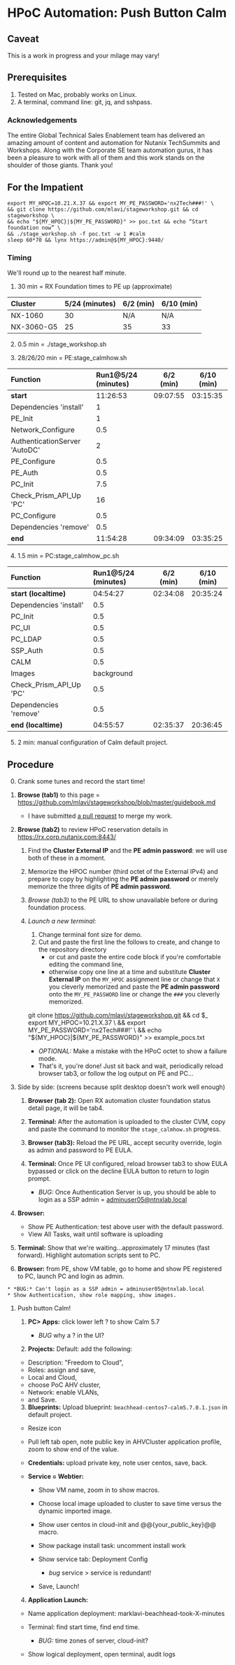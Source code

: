 # HPoC Automation: Push Button Calm

## Caveat ##

This is a work in progress and your milage may vary!

## Prerequisites ##
1. Tested on Mac, probably works on Linux.
2. A terminal, command line: git, jq, and sshpass.

### Acknowledgements ###

The entire Global Technical Sales Enablement team has delivered an amazing amount of content and automation for Nutanix TechSummits and Workshops. Along with the Corporate SE team automation gurus, it has been a pleasure to work with all of them and this work stands on the shoulder of those giants. Thank you!

## For the Impatient ##

    export MY_HPOC=10.21.X.37 && export MY_PE_PASSWORD='nx2Tech###!' \
    && git clone https://github.com/mlavi/stageworkshop.git && cd stageworkshop \
    && echo "${MY_HPOC}|${MY_PE_PASSWORD}" >> poc.txt && echo “Start foundation now” \
    && ./stage_workshop.sh -f poc.txt -w 1 #calm
    sleep 60*70 && lynx https://admin@${MY_HPOC}:9440/

### Timing ###

We'll round up to the nearest half minute.

1. 30 min = RX Foundation times to PE up (approximate)

| Cluster | 5/24 (minutes) | 6/2 (min) | 6/10 (min) |
| :------------- | ------------- | --- | ---------- |
| NX-1060 | 30 | N/A | N/A |
| NX-3060-G5 | 25 | 35 | 33 |

2. 0.5 min = ./stage_workshop.sh

3. 28/26/20 min = PE:stage_calmhow.sh

| Function | Run1@5/24 (minutes) | 6/2 (min) | 6/10 (min) |
| :------------- | :------------- | --- | ---------- |
| __start__ | 11:26:53 | 09:07:55 | 03:15:35 |
| Dependencies 'install' | 1 |
| PE_Init | 1 |
| Network_Configure | 0.5 |
| AuthenticationServer 'AutoDC' | 2 |
| PE_Configure | 0.5 |
| PE_Auth | 0.5 |
| PC_Init | 7.5 |
| Check_Prism_API_Up 'PC' | 16 |
| PC_Configure | 0.5 |
| Dependencies 'remove' | 0.5 |
| __end__ | 11:54:28 | 09:34:09 | 03:35:25 |

4. 1.5 min = PC:stage_calmhow_pc.sh

| Function | Run1@5/24 (minutes) | 6/2 (min) | 6/10 (min) |
| :------------- | :------------- | --- | ---------- |
| __start (localtime)__ | 04:54:27 | 02:34:08 | 20:35:24 |
| Dependencies 'install' | 0.5 |
| PC_Init | 0.5 |
| PC_UI | 0.5 |
| PC_LDAP | 0.5 |
| SSP_Auth | 0.5 |
| CALM | 0.5 |
| Images | background |
| Check_Prism_API_Up 'PC' | 0.5 |
| Dependencies 'remove' | 0.5 |
| __end (localtime)__ | 04:55:57 | 02:35:37 | 20:36:45 |

5. 2 min: manual configuration of Calm default project.

## Procedure ##

0. Crank some tunes and record the start time!
1. __Browse (tab1)__ to this page = https://github.com/mlavi/stageworkshop/blob/master/guidebook.md

    - I have submitted [a pull request](https://github.com/nutanixworkshops/stageworkshop/pull/1) to merge my work.
2. __Browse (tab2)__ to review HPoC reservation details in https://rx.corp.nutanix.com:8443/

    1. Find the __Cluster External IP__ and the __PE admin password__:
    we will use both of these in a moment.
    2. Memorize the HPOC number (third octet of the External IPv4)
    and prepare to copy by highlighting the __PE admin password__
    or merely memorize the three digits of __PE admin password__.
    3. *Browse (tab3)* to the PE URL to show unavailable before or during foundation process.
    4. *Launch a new terminal*:

        1. Change terminal font size for demo.
        2. Cut and paste the first line the follows to create, and change to the repository directory
            - or cut and paste the entire code block if you're comfortable editing the command line,
            - otherwise copy one line at a time and substitute __Cluster External IP__
            on the ````MY_HPOC```` assignment line or change that ````X```` you cleverly memorized
            and paste the __PE admin password__ onto the ````MY_PE_PASSWORD```` line
            or change the ````###```` you cleverly memorized.

        git clone https://github.com/mlavi/stageworkshop.git && cd $_
        export MY_HPOC=10.21.X.37 \
        && export MY_PE_PASSWORD='nx2Tech###!' \
        && echo "${MY_HPOC}|${MY_PE_PASSWORD}" >> example_pocs.txt

        - *OPTIONAL:* Make a mistake with the HPoC octet to show a failure mode.
        - That's it, you're done! Just sit back and wait, periodically
        reload browser tab3, or follow the log output on PE and PC...

1. Side by side: (screens because split desktop doesn't work well enough)

   1. __Browser (tab 2):__ Open RX automation cluster foundation status detail page, it will be tab4.
   2. __Terminal:__ After the automation is uploaded to the cluster CVM, copy and paste the command to monitor the ````stage_calmhow.sh```` progress.

   3. __Browser (tab3):__ Reload the PE URL, accept security override, login as admin and password to PE EULA.
   4. __Terminal:__ Once PE UI configured, reload browser tab3 to show EULA bypassed or click on the decline EULA button to return to login prompt.

      - *BUG:* Once Authentication Server is up, you should be able to login as a SSP admin = adminuser05@ntnxlab.local
  5. __Browser:__

      - Show PE Authentication: test above user with the default password.
      - View All Tasks, wait until software is uploading
  6. __Terminal:__ Show that we're waiting...approximately 17 minutes (fast forward). Highlight automation scripts sent to PC.
  7. __Browser:__ from PE, show VM table, go to home and show PE registered to PC, launch PC and login as admin.

    * *BUG:* Can't login as a SSP admin = adminuser05@ntnxlab.local
    * Show Authentication, show role mapping, show images.

1. Push button Calm!

    1. __PC> Apps:__ click lower left ? to show Calm 5.7

        * *BUG* why a ? in the UI?
    2. __Projects:__ Default: add the following:

      - Description: "Freedom to Cloud",
      - Roles: assign and save,
      - Local and Cloud,
      - choose PoC AHV cluster,
      - Network: enable VLANs,
      - and Save.
    3. __Blueprints:__ Upload blueprint: ````beachhead-centos7-calm5.7.0.1.json```` in default project.

      - Resize icon
      - Pull left tab open, note public key in AHVCluster application profile, zoom to show end of the value.
      - __Credentials:__ upload private key, note user centos, save, back.
      - __Service = Webtier:__

          - Show VM name, zoom in to show macros.
          - Choose local image uploaded to cluster to save time versus the dynamic imported image.
          - Show user centos in cloud-init and @@{your_public_key}@@ macro.
          - Show package install task: uncomment install work
          - Show service tab: Deployment Config

            - *bug* service > service is redundant!
        - Save, Launch!
    4. __Application Launch:__

      - Name application deployment: marklavi-beachhead-took-X-minutes
      - Terminal: find start time, find end time.

        - *BUG:* time zones of server, cloud-init?

      - Show logical deployment, open terminal, audit logs
